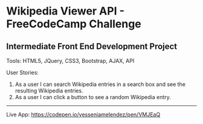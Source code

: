 # Wikipedia Viewer API - FreeCodeCamp Challenge

Intermediate Front End Development Project
----------------------------------------------------------------------------------------------------------------------------------
Tools: HTML5, JQuery, CSS3, Bootstrap, AJAX, API

User Stories:

   1. As a user I can search Wikipedia entries in a search box and see the resulting Wikipedia entries.
   2. As a user I can click a button to see a random Wikipedia entry.
-----------------------------------------------------------------------------------------------------------------------------------
Live App: https://codepen.io/yesseniamelendez/pen/VMJEaQ
